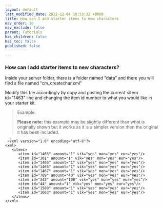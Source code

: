 ```yaml
---
layout: default
last_modified_date: 2022-12-04 10:53:32 +0000
title: How can I add starter items to new characters
nav_order: 10
nav_exclude: false
parent: Tutorials
has_children: false
has_toc: false
published: false

---
```

### How can I add starter items to new characters?

Inside your server folder, there is a folder named "data" and there you will find a file named "cm_createchar.xml"

Modify this file accordingly by copy and pasting the current <item id="1463" line and changing the item id number to what you would like in your starter kit.

> Example:  
>   
> **Please note:** this example may be slightly different than what is originally shown but it works as it is a simpler version then the original it has been included.

     <?xml version="1.0" encoding="utf-8"?>
    <xml>
       <items>
          <item id="1463" amount="1" vik="yes" mon="yes" eur="yes"/>
          <item id="301" amount="1" vik="yes" mon="yes" eur="yes"/>
          <item id="1465" amount="1" vik="yes" mon="yes" eur="yes"/>
          <item id="1466" amount="1" vik="yes" mon="yes" eur="yes"/>
          <item id="1467" amount="1" vik="yes" mon="yes" eur="yes"/>
          <item id="789" amount="40" vik="yes" mon="yes" eur="yes"/>
          <item id="342" amount="100" vik="yes" mon="yes" eur="yes"/>
          <item id="44" amount="1" vik="yes" mon="yes" eur="yes"/>
          <item id="1580" amount="1" vik="yes" mon="yes" eur="yes"/>
          <item id="1663" amount="1" vik="yes" mon="yes" eur="yes"/>
       </items>
    </xml>